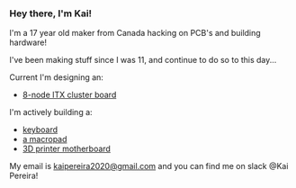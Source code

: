 ### Hey there, I'm Kai!

I'm a 17 year old maker from Canada hacking on PCB's and building hardware!

I've been making stuff since I was 11, and continue to do so to this day...

Current I'm designing an: 
- [8-node ITX cluster board](https://github.com/KaiPereira/Cluster-Board)

I'm actively building a: 
- [keyboard](https://github.com/KaiPereira/PR1SM)
- [a macropad](https://github.com/KaiPereira/CYBERPAD-01)
- [3D printer motherboard](https://github.com/KaiPereira/Cheetah-MX4-Mini)

My email is kaipereira2020@gmail.com and you can find me on slack @Kai Pereira!
